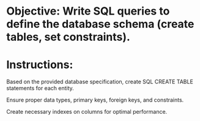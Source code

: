 # Objective: Write SQL queries to define the database schema (create tables, set constraints).

# Instructions:

Based on the provided database specification, create SQL CREATE TABLE statements for each entity.

Ensure proper data types, primary keys, foreign keys, and constraints.

Create necessary indexes on columns for optimal performance.
